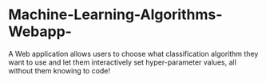 # Machine-Learning-Algorithms-Webapp-
A Web application allows users to choose what classification algorithm they want to use and let them interactively set hyper-parameter values, all without them knowing to code!
